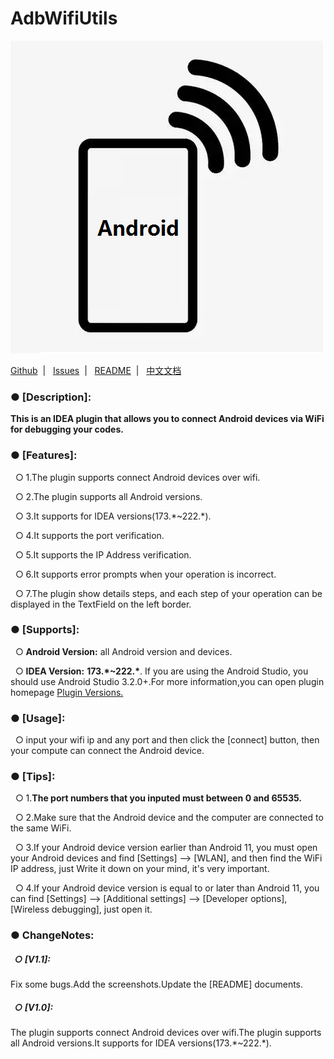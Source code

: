 

# AdbWifiUtils

![logo](/src/main/resources/icons/logo500.png)

<p></p>
<div>
  <a href="https://github.com/AweiLoveAndroid/AndroidAdbWifiUtils">Github</a>&nbsp;&nbsp;|
  &nbsp;&nbsp;<a href="https://github.com/AweiLoveAndroid/AndroidAdbWifiUtils/issues">Issues</a>&nbsp;&nbsp;|
  &nbsp;&nbsp;<a href="https://github.com/AweiLoveAndroid/AndroidAdbWifiUtils/blob/main/README.md">README</a>&nbsp;&nbsp;|
  &nbsp;&nbsp;<a href="https://github.com/AweiLoveAndroid/AndroidAdbWifiUtils/blob/main/README_CN.md">中文文档</a>
</div>
<p></p>

<div><h3>● [Description]:</h3></div>
<p></p>
<b>This is an IDEA plugin that allows you to connect Android devices via WiFi for debugging your codes.</b>
<p></p>
<div><h3>● [Features]:</h3></div>
<p>&nbsp;&nbsp;○ 1.The plugin supports connect Android devices over wifi.</p>
<p></p>
&nbsp;&nbsp;○ 2.The plugin supports all Android versions.
<p></p>
&nbsp;&nbsp;○ 3.It supports for IDEA versions(173.*~222.*). 
<p></p>
&nbsp;&nbsp;○ 4.It supports the port verification. 
<p></p>
&nbsp;&nbsp;○ 5.It supports the IP Address verification.
<p></p>
&nbsp;&nbsp;○ 6.It supports error prompts when your operation is incorrect.
<p></p>
&nbsp;&nbsp;○ 7.The plugin show details steps, and each step of your operation can be displayed in the TextField on the left border.
<div><h3>● [Supports]:</h3></div>
<p></p>
<div>&nbsp;&nbsp;○ <b>Android Version:</b> all Android version and devices.</div>
<p></p>
<div>&nbsp;&nbsp;○ <b>IDEA Version:</b> <b>173.*~222.*</b>. If you are using the Android Studio, you should use Android Studio 3.2.0+.For more information,you can open plugin homepage
  <a href="https://plugins.jetbrains.com/plugin/19898-adbwifiutils/versions">Plugin Versions.</a></div>
<p></p>
<div><h3>● [Usage]:</h3></div>
&nbsp;&nbsp;○ input your wifi ip and any port and then click the [connect] button, then your compute can connect the Android device.
<p></p>
<div><h3>● [Tips]:</h3></div>
&nbsp;&nbsp;○ 1.<b>The port numbers that you inputed must between 0 and 65535.</b>
<p></p>
&nbsp;&nbsp;○ 2.Make sure that the Android device and the computer are connected to the same WiFi.
<p></p>
&nbsp;&nbsp;○ 3.If your Android device version earlier than Android 11, you must open your Android devices and find [Settings] --> [WLAN],
and then find the WiFi IP address, just Write it down on your mind, it's very important.
<p></p>
&nbsp;&nbsp;○ 4.If your Android device version is equal to or later than Android 11, you can find [Settings] --> [Additional settings] --> [Developer options],
[Wireless debugging], just open it.
<p></p>

<div><h3>● ChangeNotes:</h3></div>

<div><h5>&nbsp;&nbsp;○ [V1.1]:</h5></div>
<p></p>
<div>Fix some bugs.Add the screenshots.Update the [README] documents.</div>
<p></p>

<div><h5>&nbsp;&nbsp;○ [V1.0]:</h5></div>
<p></p>
<div>The plugin supports connect Android devices over wifi.The plugin supports all Android versions.It supports for IDEA versions(173.*~222.*). </div>
<p></p>
